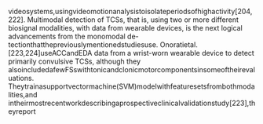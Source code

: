 videosystems,usingvideomotionanalysistoisolateperiodsofhighactivity[204,222].
Multimodal detection of TCSs, that is, using two or more different biosignal modalities,
with data from wearable devices, is the next logical advancements from the monomodal de-
tectionthatthepreviouslymentionedstudiesuse. Onoratietal.[223,224]useACCandEDA
data from a wrist-worn wearable device to detect primarily convulsive TCSs, although they
alsoincludedafewFSswithtonicandclonicmotorcomponentsinsomeoftheirevaluations.
Theytrainasupportvectormachine(SVM)modelwithfeaturesetsfrombothmodalities,and
intheirmostrecentworkdescribingaprospectiveclinicalvalidationstudy[223],theyreport